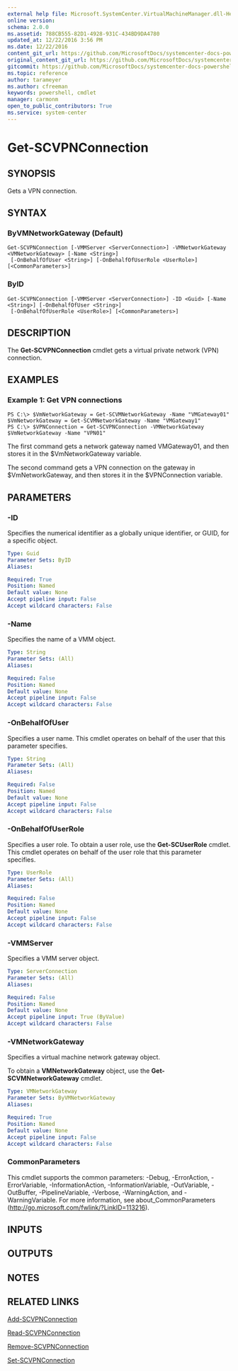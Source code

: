 ```yaml
---
external help file: Microsoft.SystemCenter.VirtualMachineManager.dll-Help.xml
online version: 
schema: 2.0.0
ms.assetid: 788CB555-82D1-4928-931C-434BD9DA4780
updated_at: 12/22/2016 3:56 PM
ms.date: 12/22/2016
content_git_url: https://github.com/MicrosoftDocs/systemcenter-docs-powershell/blob/live/systemcenter-cmdlets/SystemCenter2016/VirtualMachineManager/vlatest/Get-SCVPNConnection.md
original_content_git_url: https://github.com/MicrosoftDocs/systemcenter-docs-powershell/blob/live/systemcenter-cmdlets/SystemCenter2016/VirtualMachineManager/vlatest/Get-SCVPNConnection.md
gitcommit: https://github.com/MicrosoftDocs/systemcenter-docs-powershell/blob/96e5647587661652225fbdd2c797cd4d59d542bc/systemcenter-cmdlets/SystemCenter2016/VirtualMachineManager/vlatest/Get-SCVPNConnection.md
ms.topic: reference
author: tarameyer
ms.author: cfreeman
keywords: powershell, cmdlet
manager: carmonm
open_to_public_contributors: True
ms.service: system-center
---
```


# Get-SCVPNConnection

## SYNOPSIS
Gets a VPN connection.

## SYNTAX

### ByVMNetworkGateway (Default)
```
Get-SCVPNConnection [-VMMServer <ServerConnection>] -VMNetworkGateway <VMNetworkGateway> [-Name <String>]
 [-OnBehalfOfUser <String>] [-OnBehalfOfUserRole <UserRole>] [<CommonParameters>]
```

### ByID
```
Get-SCVPNConnection [-VMMServer <ServerConnection>] -ID <Guid> [-Name <String>] [-OnBehalfOfUser <String>]
 [-OnBehalfOfUserRole <UserRole>] [<CommonParameters>]
```

## DESCRIPTION
The **Get-SCVPNConnection** cmdlet gets a virtual private network (VPN) connection.

## EXAMPLES

### Example 1: Get VPN connections
```
PS C:\> $VmNetworkGateway = Get-SCVMNetworkGateway -Name "VMGateway01"
$VmNetworkGateway = Get-SCVMNetworkGateway -Name "VMGateway1"
PS C:\> $VPNConnection = Get-SCVPNConnection -VMNetworkGateway $VmNetworkGateway -Name "VPN01"
```

The first command gets a network gateway named VMGateway01, and then stores it in the $VmNetworkGateway variable.

The second command gets a VPN connection on the gateway in $VmNetworkGateway, and then stores it in the $VPNConnection variable.

## PARAMETERS

### -ID
Specifies the numerical identifier as a globally unique identifier, or GUID, for a specific object.

```yaml
Type: Guid
Parameter Sets: ByID
Aliases: 

Required: True
Position: Named
Default value: None
Accept pipeline input: False
Accept wildcard characters: False
```

### -Name
Specifies the name of a VMM object.

```yaml
Type: String
Parameter Sets: (All)
Aliases: 

Required: False
Position: Named
Default value: None
Accept pipeline input: False
Accept wildcard characters: False
```

### -OnBehalfOfUser
Specifies a user name.
This cmdlet operates on behalf of the user that this parameter specifies.

```yaml
Type: String
Parameter Sets: (All)
Aliases: 

Required: False
Position: Named
Default value: None
Accept pipeline input: False
Accept wildcard characters: False
```

### -OnBehalfOfUserRole
Specifies a user role.
To obtain a user role, use the **Get-SCUserRole** cmdlet.
This cmdlet operates on behalf of the user role that this parameter specifies.

```yaml
Type: UserRole
Parameter Sets: (All)
Aliases: 

Required: False
Position: Named
Default value: None
Accept pipeline input: False
Accept wildcard characters: False
```

### -VMMServer
Specifies a VMM server object.

```yaml
Type: ServerConnection
Parameter Sets: (All)
Aliases: 

Required: False
Position: Named
Default value: None
Accept pipeline input: True (ByValue)
Accept wildcard characters: False
```

### -VMNetworkGateway
Specifies a virtual machine network gateway object.

To obtain a **VMNetworkGateway** object, use the **Get-SCVMNetworkGateway** cmdlet.

```yaml
Type: VMNetworkGateway
Parameter Sets: ByVMNetworkGateway
Aliases: 

Required: True
Position: Named
Default value: None
Accept pipeline input: False
Accept wildcard characters: False
```

### CommonParameters
This cmdlet supports the common parameters: -Debug, -ErrorAction, -ErrorVariable, -InformationAction, -InformationVariable, -OutVariable, -OutBuffer, -PipelineVariable, -Verbose, -WarningAction, and -WarningVariable. For more information, see about_CommonParameters (http://go.microsoft.com/fwlink/?LinkID=113216).

## INPUTS

## OUTPUTS

## NOTES

## RELATED LINKS

[Add-SCVPNConnection](xref:SystemCenter2016/VirtualMachineManager/vlatest/Add-SCVPNConnection.md)

[Read-SCVPNConnection](xref:SystemCenter2016/VirtualMachineManager/vlatest/Read-SCVPNConnection.md)

[Remove-SCVPNConnection](xref:SystemCenter2016/VirtualMachineManager/vlatest/Remove-SCVPNConnection.md)

[Set-SCVPNConnection](xref:SystemCenter2016/VirtualMachineManager/vlatest/Set-SCVPNConnection.md)

